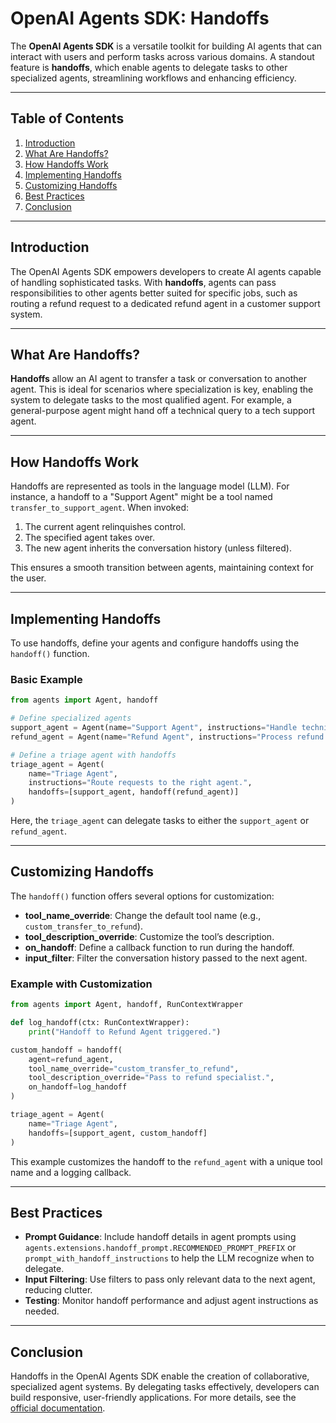# OpenAI Agents SDK: Handoffs

The **OpenAI Agents SDK** is a versatile toolkit for building AI agents that can interact with users and perform tasks across various domains. A standout feature is **handoffs**, which enable agents to delegate tasks to other specialized agents, streamlining workflows and enhancing efficiency.

---

## Table of Contents

1. [Introduction](#introduction)
2. [What Are Handoffs?](#what-are-handoffs)
3. [How Handoffs Work](#how-handoffs-work)
4. [Implementing Handoffs](#implementing-handoffs)
5. [Customizing Handoffs](#customizing-handoffs)
6. [Best Practices](#best-practices)
7. [Conclusion](#conclusion)

---

## Introduction

The OpenAI Agents SDK empowers developers to create AI agents capable of handling sophisticated tasks. With **handoffs**, agents can pass responsibilities to other agents better suited for specific jobs, such as routing a refund request to a dedicated refund agent in a customer support system.

---

## What Are Handoffs?

**Handoffs** allow an AI agent to transfer a task or conversation to another agent. This is ideal for scenarios where specialization is key, enabling the system to delegate tasks to the most qualified agent. For example, a general-purpose agent might hand off a technical query to a tech support agent.

---

## How Handoffs Work

Handoffs are represented as tools in the language model (LLM). For instance, a handoff to a "Support Agent" might be a tool named `transfer_to_support_agent`. When invoked:

1. The current agent relinquishes control.
2. The specified agent takes over.
3. The new agent inherits the conversation history (unless filtered).

This ensures a smooth transition between agents, maintaining context for the user.

---

## Implementing Handoffs

To use handoffs, define your agents and configure handoffs using the `handoff()` function.

### Basic Example

```python
from agents import Agent, handoff

# Define specialized agents
support_agent = Agent(name="Support Agent", instructions="Handle technical support.")
refund_agent = Agent(name="Refund Agent", instructions="Process refund requests.")

# Define a triage agent with handoffs
triage_agent = Agent(
    name="Triage Agent",
    instructions="Route requests to the right agent.",
    handoffs=[support_agent, handoff(refund_agent)]
)
```

Here, the `triage_agent` can delegate tasks to either the `support_agent` or `refund_agent`.

---

## Customizing Handoffs

The `handoff()` function offers several options for customization:

- **tool_name_override**: Change the default tool name (e.g., `custom_transfer_to_refund`).
- **tool_description_override**: Customize the tool’s description.
- **on_handoff**: Define a callback function to run during the handoff.
- **input_filter**: Filter the conversation history passed to the next agent.

### Example with Customization

```python
from agents import Agent, handoff, RunContextWrapper

def log_handoff(ctx: RunContextWrapper):
    print("Handoff to Refund Agent triggered.")

custom_handoff = handoff(
    agent=refund_agent,
    tool_name_override="custom_transfer_to_refund",
    tool_description_override="Pass to refund specialist.",
    on_handoff=log_handoff
)

triage_agent = Agent(
    name="Triage Agent",
    handoffs=[support_agent, custom_handoff]
)
```

This example customizes the handoff to the `refund_agent` with a unique tool name and a logging callback.

---

## Best Practices

- **Prompt Guidance**: Include handoff details in agent prompts using `agents.extensions.handoff_prompt.RECOMMENDED_PROMPT_PREFIX` or `prompt_with_handoff_instructions` to help the LLM recognize when to delegate.
- **Input Filtering**: Use filters to pass only relevant data to the next agent, reducing clutter.
- **Testing**: Monitor handoff performance and adjust agent instructions as needed.

---

## Conclusion

Handoffs in the OpenAI Agents SDK enable the creation of collaborative, specialized agent systems. By delegating tasks effectively, developers can build responsive, user-friendly applications. For more details, see the [official documentation](https://openai.github.io/agents-sdk/docs/handoffs).